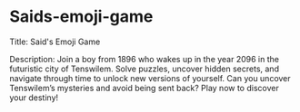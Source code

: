 # Saids-emoji-game
Title: Said's Emoji Game

Description:
Join a boy from 1896 who wakes up in the year 2096 in the futuristic city of Tenswilem. Solve puzzles, uncover hidden secrets, and navigate through time to unlock new versions of yourself. Can you uncover Tenswilem’s mysteries and avoid being sent back? Play now to discover your destiny!
